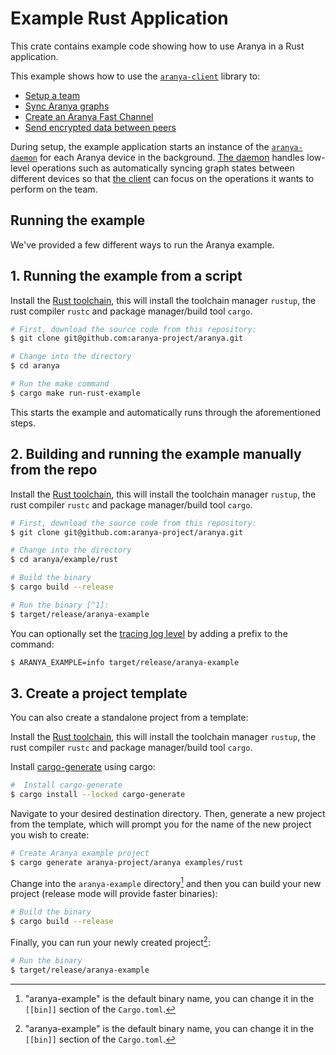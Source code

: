 # Example Rust Application

This crate contains example code showing how to use Aranya in a Rust application.

This example shows how to use the [`aranya-client`](../../crates/aranya-client) library to:
- [Setup a team](https://aranya-project.github.io/aranya-docs/getting-started/walkthrough/#create-team)
- [Sync Aranya graphs](https://aranya-project.github.io/aranya-docs/getting-started/walkthrough/#syncer)
- [Create an Aranya Fast Channel](https://aranya-project.github.io/aranya-docs/getting-started/walkthrough/#off-graph-messaging)
- [Send encrypted data between peers](https://aranya-project.github.io/aranya-docs/getting-started/walkthrough/#send-messages)

During setup, the example application starts an instance of the [`aranya-daemon`](../../crates/aranya-daemon) for each Aranya device in the background. [The daemon](https://aranya-project.github.io/aranya-docs/technical-apis/rust-api/#aranya-daemon) handles low-level operations such as automatically syncing graph states between different devices so that [the client](https://aranya-project.github.io/aranya-docs/technical-apis/rust-api/#aranya-client) can focus on the operations it wants to perform on the team.

## Running the example
We've provided a few different ways to run the Aranya example.

## 1. Running the example from a script
Install the [Rust toolchain](https://www.rust-lang.org/tools/install), this will install the toolchain manager `rustup`, the rust compiler `rustc` and package manager/build tool `cargo`.

```bash
# First, download the source code from this repository:
$ git clone git@github.com:aranya-project/aranya.git

# Change into the directory
$ cd aranya

# Run the make command
$ cargo make run-rust-example
```

This starts the example and automatically runs through the aforementioned
steps.

## 2. Building and running the example manually from the repo
Install the [Rust toolchain](https://www.rust-lang.org/tools/install), this will install the toolchain manager `rustup`, the rust compiler `rustc` and package manager/build tool `cargo`.

```bash
# First, download the source code from this repository:
$ git clone git@github.com:aranya-project/aranya.git

# Change into the directory
$ cd aranya/example/rust

# Build the binary
$ cargo build --release

# Run the binary [^1]:
$ target/release/aranya-example
```

You can optionally set the [tracing log level](https://docs.rs/tracing/latest/tracing/struct.Level.html#impl-Level) by adding a prefix to the command:
```bash
$ ARANYA_EXAMPLE=info target/release/aranya-example
```

## 3. Create a project template
You can also create a standalone project from a template:

Install the [Rust toolchain](https://www.rust-lang.org/tools/install), this will install the toolchain manager `rustup`, the rust compiler `rustc` and package manager/build tool `cargo`.

Install [cargo-generate](https://crates.io/crates/cargo-generate) using cargo:
```bash
#  Install cargo-generate
$ cargo install --locked cargo-generate
```

Navigate to your desired destination directory. Then, generate a new project from the template, which will prompt you for the name of the new project you wish to create:
```bash
# Create Aranya example project
$ cargo generate aranya-project/aranya examples/rust
```

<!-- cargo generate --path <path_to_local_template> --branch <branch_name> --name <project_name> -->

<!-- TODO: is this creating a `aranya-example` dir from the generate command??? -->

Change into the `aranya-example` directory[^1] and then you can build your new project (release mode will provide faster binaries):
```bash
# Build the binary
$ cargo build --release
```

Finally, you can run your newly created project[^1]:
```bash
# Run the binary
$ target/release/aranya-example
```

[^1]: "aranya-example" is the default binary name, you can change it in the `[[bin]]` section of the `Cargo.toml`.
